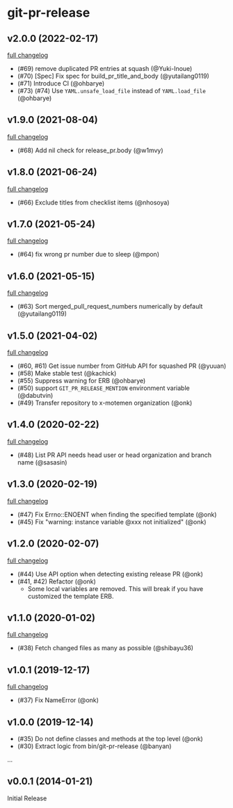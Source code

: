 # git-pr-release

## v2.0.0 (2022-02-17)

[full changelog](https://github.com/x-motemen/git-pr-release/compare/v1.9.0...v2.0.0)

* (#69) remove duplicated PR entries at squash (@Yuki-Inoue)
* (#70) [Spec] Fix spec for build_pr_title_and_body (@yutailang0119)
* (#71) Introduce CI (@ohbarye)
* (#73) (#74) Use `YAML.unsafe_load_file` instead of `YAML.load_file` (@ohbarye)

## v1.9.0 (2021-08-04)

[full changelog](https://github.com/x-motemen/git-pr-release/compare/v1.8.0...v1.9.0)

* (#68) Add nil check for release\_pr.body (@w1mvy)

## v1.8.0 (2021-06-24)

[full changelog](https://github.com/x-motemen/git-pr-release/compare/v1.7.0...v1.8.0)

* (#66) Exclude titles from checklist items (@nhosoya)

## v1.7.0 (2021-05-24)

[full changelog](https://github.com/x-motemen/git-pr-release/compare/v1.6.0...v1.7.0)

* (#64) fix wrong pr number due to sleep (@mpon)

## v1.6.0 (2021-05-15)

[full changelog](https://github.com/x-motemen/git-pr-release/compare/v1.5.0...v1.6.0)

* (#63) Sort merged_pull_request_numbers numerically by default (@yutailang0119)

## v1.5.0 (2021-04-02)

[full changelog](https://github.com/x-motemen/git-pr-release/compare/v1.4.0...v1.5.0)

* (#60, #61) Get issue number from GitHub API for squashed PR (@yuuan)
* (#58) Make stable test (@kachick)
* (#55) Suppress warning for ERB (@ohbarye)
* (#50) support `GIT_PR_RELEASE_MENTION` environment variable (@dabutvin)
* (#49) Transfer repository to x-motemen organization (@onk)

## v1.4.0 (2020-02-22)

[full changelog](https://github.com/x-motemen/git-pr-release/compare/v1.3.0...v1.4.0)

* (#48) List PR API needs head user or head organization and branch name (@sasasin)

## v1.3.0 (2020-02-19)

[full changelog](https://github.com/x-motemen/git-pr-release/compare/v1.2.0...v1.3.0)

* (#47) Fix Errno::ENOENT when finding the specified template (@onk)
* (#45) Fix "warning: instance variable @xxx not initialized" (@onk)

## v1.2.0 (2020-02-07)

[full changelog](https://github.com/x-motemen/git-pr-release/compare/v1.1.0...v1.2.0)

* (#44) Use API option when detecting existing release PR (@onk)
* (#41, #42) Refactor (@onk)
  - Some local variables are removed. This will break if you have customized the template ERB.

## v1.1.0 (2020-01-02)

[full changelog](https://github.com/x-motemen/git-pr-release/compare/v1.0.1...v1.1.0)

* (#38) Fetch changed files as many as possible (@shibayu36)

## v1.0.1 (2019-12-17)

[full changelog](https://github.com/x-motemen/git-pr-release/compare/v1.0.0...v1.0.1)

* (#37) Fix NameError (@onk)

## v1.0.0 (2019-12-14)

* (#35) Do not define classes and methods at the top level (@onk)
* (#30) Extract logic from bin/git-pr-release (@banyan)

...

## v0.0.1 (2014-01-21)

Initial Release
